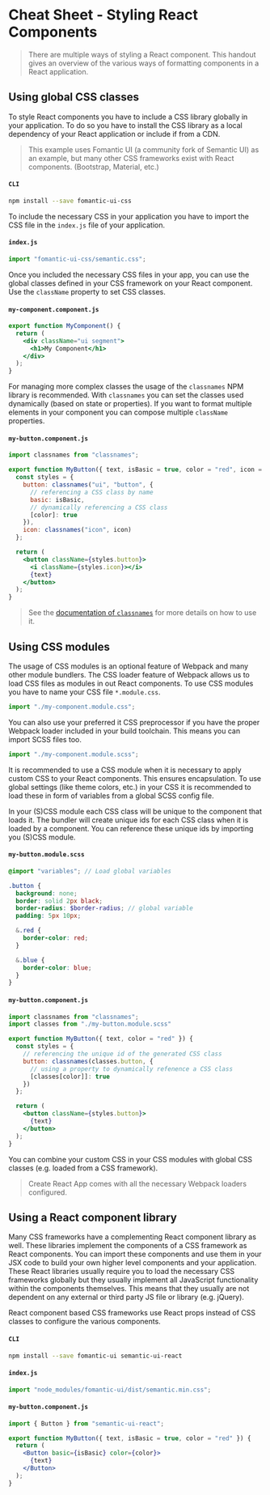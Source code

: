 # Cheat Sheet - Styling React Components

> There are multiple ways of styling a React component. This handout gives an overview of the various ways of formatting components in a React application.

## Using global CSS classes

To style React components you have to include a CSS library globally in your application. To do so you have to install the CSS library as a local dependency of your React application or include if from a CDN.

> This example uses Fomantic UI (a community fork of Semantic UI) as an example, but many other CSS frameworks exist with React components. (Bootstrap, Material, etc.)

#### `CLI`
```bash
npm install --save fomantic-ui-css
```

To include the necessary CSS in your application you have to import the CSS file in the `index.js` file of your application.

#### `index.js`
```jsx
import "fomantic-ui-css/semantic.css";
```

Once you included the necessary CSS files in your app, you can use the global classes defined in your CSS framework on your React component. Use the `className` property to set CSS classes.

#### `my-component.component.js`
```jsx
export function MyComponent() {
  return (
    <div className="ui segment">
      <h1>My Component</h1>
    </div>
  );
}
```

For managing more complex classes the usage of the `classnames` NPM library is recommended. With `classnames` you can set the classes used dynamically (based on state or properties). If you want to format multiple elements in your component you can compose multiple `className` properties.

#### `my-button.component.js`
```jsx
import classnames from "classnames";

export function MyButton({ text, isBasic = true, color = "red", icon = "plus" }) {
  const styles = {
    button: classnames("ui", "button", {
      // referencing a CSS class by name
      basic: isBasic,
      // dynamically referencing a CSS class
      [color]: true
    }),
    icon: classnames("icon", icon)
  };

  return (
    <button className={styles.button}>
      <i className={styles.icon}></i>
      {text}
    </button>
  );
}
```

> See the [documentation of `classnames`](https://www.npmjs.com/package/classnames) for more details on how to use it.

## Using CSS modules

The usage of CSS modules is an optional feature of Webpack and many other module bundlers. The CSS loader feature of Webpack allows us to load CSS files as modules in out React components. To use CSS modules you have to name your CSS file `*.module.css`.

```jsx
import "./my-component.module.css";
```

You can also use your preferred it CSS preprocessor if you have the proper Webpack loader included in your build toolchain. This means you can import SCSS files too.

```jsx
import "./my-component.module.scss";
```

It is recommended to use a CSS module when it is necessary to apply custom CSS to your React components. This ensures encapsulation. To use global settings (like theme colors, etc.) in your CSS it is recommended to load these in form of variables from a global SCSS config file.

In your (S)CSS module each CSS class will be unique to the component that loads it. The bundler will create unique ids for each CSS class when it is loaded by a component. You can reference these unique ids by importing you (S)CSS module.

#### `my-button.module.scss`
```scss
@import "variables"; // Load global variables

.button {
  background: none;
  border: solid 2px black;
  border-radius: $border-radius; // global variable
  padding: 5px 10px;

  &.red {
    border-color: red;
  }

  &.blue {
    border-color: blue;
  }
}
```

#### `my-button.component.js`
```jsx
import classnames from "classnames";
import classes from "./my-button.module.scss"

export function MyButton({ text, color = "red" }) {
  const styles = {
    // referencing the unique id of the generated CSS class
    button: classnames(classes.button, {
      // using a property to dynamically refenence a CSS class
      [classes[color]]: true
    })
  };

  return (
    <button className={styles.button}>
      {text}
    </button>
  );
}
```

You can combine your custom CSS in your CSS modules with global CSS classes (e.g. loaded from a CSS framework).

> Create React App comes with all the necessary Webpack loaders configured.

## Using a React component library

Many CSS frameworks have a complementing React component library as well. These libraries implement the components of a CSS framework as React components. You can import these components and use them in your JSX code to build your own higher level components and your application. These React libraries usually require you to load the necessary CSS frameworks globally but they usually implement all JavaScript functionality within the components themselves. This means that they usually are not dependent on any external or third party JS file or library (e.g. jQuery).

React component based CSS frameworks use React props instead of CSS classes to configure the various components.

#### `CLI`
```bash
npm install --save fomantic-ui semantic-ui-react
```

#### `index.js`
```jsx
import "node_modules/fomantic-ui/dist/semantic.min.css";
```

#### `my-button.component.js`
```jsx
import { Button } from "semantic-ui-react";

export function MyButton({ text, isBasic = true, color = "red" }) {
  return (
    <Button basic={isBasic} color={color}>
      {text}
    </Button>
  );
}
```


